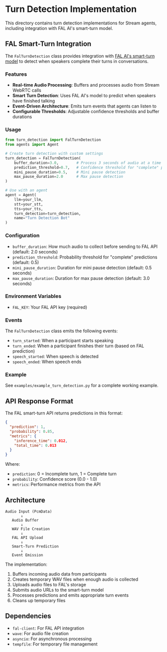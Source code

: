 # Turn Detection Implementation

This directory contains turn detection implementations for Stream agents, including integration with FAL AI's smart-turn model.

## FAL Smart-Turn Integration

The `FalTurnDetection` class provides integration with [FAL AI's smart-turn model](https://fal.ai/models/fal-ai/smart-turn) to detect when speakers complete their turns in conversations.

### Features

- **Real-time Audio Processing**: Buffers and processes audio from Stream WebRTC calls
- **Smart Turn Detection**: Uses FAL AI's model to predict when speakers have finished talking
- **Event-Driven Architecture**: Emits turn events that agents can listen to
- **Configurable Thresholds**: Adjustable confidence thresholds and buffer durations

### Usage

```python
from turn_detection import FalTurnDetection
from agents import Agent

# Create turn detection with custom settings
turn_detection = FalTurnDetection(
    buffer_duration=3.0,        # Process 3 seconds of audio at a time
    prediction_threshold=0.7,   # Confidence threshold for "complete" predictions
    mini_pause_duration=0.5,    # Mini pause detection
    max_pause_duration=2.0      # Max pause detection
)

# Use with an agent
agent = Agent(
    llm=your_llm,
    stt=your_stt,
    tts=your_tts,
    turn_detection=turn_detection,
    name="Turn Detection Bot"
)
```

### Configuration

- `buffer_duration`: How much audio to collect before sending to FAL API (default: 2.0 seconds)
- `prediction_threshold`: Probability threshold for "complete" predictions (default: 0.5)
- `mini_pause_duration`: Duration for mini pause detection (default: 0.5 seconds)
- `max_pause_duration`: Duration for max pause detection (default: 3.0 seconds)

### Environment Variables

- `FAL_KEY`: Your FAL API key (required)

### Events

The `FalTurnDetection` class emits the following events:

- `turn_started`: When a participant starts speaking
- `turn_ended`: When a participant finishes their turn (based on FAL prediction)
- `speech_started`: When speech is detected
- `speech_ended`: When speech ends

### Example

See `examples/example_turn_detection.py` for a complete working example.

## API Response Format

The FAL smart-turn API returns predictions in this format:

```json
{
  "prediction": 1,
  "probability": 0.85,
  "metrics": {
    "inference_time": 0.012,
    "total_time": 0.013
  }
}
```

Where:
- `prediction`: 0 = Incomplete turn, 1 = Complete turn
- `probability`: Confidence score (0.0 - 1.0)
- `metrics`: Performance metrics from the API

## Architecture

```
Audio Input (PcmData)
       ↓
   Audio Buffer
       ↓
   WAV File Creation
       ↓
   FAL API Upload
       ↓
   Smart-Turn Prediction
       ↓
   Event Emission
```

The implementation:
1. Buffers incoming audio data from participants
2. Creates temporary WAV files when enough audio is collected
3. Uploads audio files to FAL's storage
4. Submits audio URLs to the smart-turn model
5. Processes predictions and emits appropriate turn events
6. Cleans up temporary files

## Dependencies

- `fal-client`: For FAL API integration
- `wave`: For audio file creation
- `asyncio`: For asynchronous processing
- `tempfile`: For temporary file management
